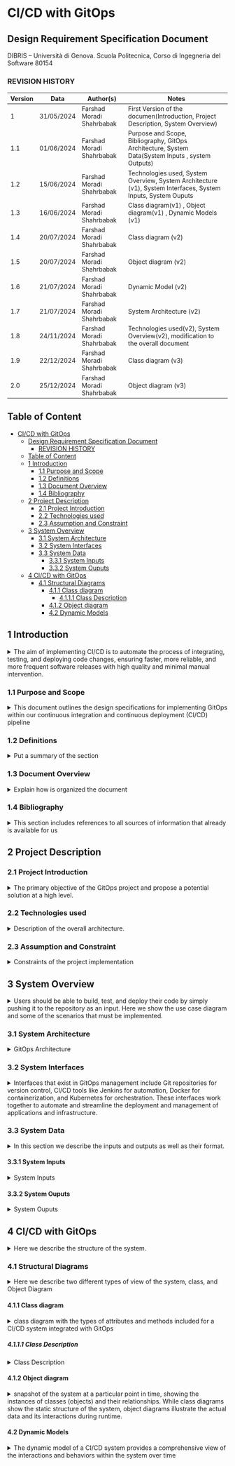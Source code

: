 # CI/CD with GitOps

## Design Requirement Specification Document

DIBRIS – Università di Genova. Scuola Politecnica, Corso di Ingegneria del Software 80154

<!-- <div align='right'> <b> Authors </b> <br> AA <br> BB  </div> -->

### REVISION HISTORY

Version | Data | Author(s)| Notes
---------|------|--------|------
1 | 31/05/2024 | Farshad Moradi Shahrbabak | First Version of the documen(Introduction, Project Description, System Overview)
1.1 | 01/06/2024 | Farshad Moradi Shahrbabak | Purpose and Scope, Bibliography, GitOps Architecture, System Data(System Inputs , system Outputs)
1.2 | 15/06/2024 | Farshad Moradi Shahrbabak | Technologies used, System Overview, System Architecture (v1), System Interfaces, System Inputs, System Ouputs
1.3 | 16/06/2024 | Farshad Moradi Shahrbabak | Class diagram(v1) , Object diagram(v1) , Dynamic Models (v1)
1.4 | 20/07/2024 | Farshad Moradi Shahrbabak | Class diagram (v2) |
1.5 | 20/07/2024 | Farshad Moradi Shahrbabak | Object diagram (v2) |
1.6 | 21/07/2024 | Farshad Moradi Shahrbabak | Dynamic Model (v2) |
1.7 | 21/07/2024 | Farshad Moradi Shahrbabak | System Architecture (v2) |
1.8 | 24/11/2024 | Farshad Moradi Shahrbabak | Technologies used(v2), System Overview(v2), modification to the overall document|
1.9 | 22/12/2024 | Farshad Moradi Shahrbabak | Class diagram (v3)|
2.0 | 25/12/2024 | Farshad Moradi Shahrbabak | Object diagram (v3)|








## Table of Content

- [CI/CD with GitOps](#cicd-with-gitops)
  - [Design Requirement Specification Document](#design-requirement-specification-document)
    - [REVISION HISTORY](#revision-history)
  - [Table of Content](#table-of-content)
  - [1 Introduction](#1-introduction)
    - [ 1.1 Purpose and Scope](#11-purpose-and-scope)
    - [ 1.2 Definitions](#12-definitions)
    - [ 1.3 Document Overview](#13-document-overview)
    - [ 1.4 Bibliography](#14-bibliography)
  - [ 2 Project Description](#2-project-description)
    - [ 2.1 Project Introduction](#21-project-introduction)
    - [ 2.2 Technologies used](#22-technologies-used)
    - [ 2.3 Assumption and Constraint](#23-assumption-and-constraint)
  - [  3 System Overview](#3-system-overview)
    - [  3.1 System Architecture](#31-system-architecture)
    - [  3.2 System Interfaces](#32-system-interfaces)
    - [  3.3 System Data](#33-system-data)
      - [  3.3.1 System Inputs](#331-system-inputs)
      - [  3.3.2 System Ouputs](#332-system-ouputs)
  - [4 CI/CD with GitOps](#4-ci/cd-with-gitops)
    - [4.1 Structural Diagrams](#41-structural-diagrams)
      - [4.1.1 Class diagram](#411-class-diagram)
        - [4.1.1.1 Class Description](#4111-class-description)
      - [4.1.2 Object diagram](#412-object-diagram)
      - [4.2 Dynamic Models](#42-dynamic-models)

## 1 Introduction

<details>
    <summary> The aim of implementing CI/CD is to automate the process of integrating, testing, and deploying code changes, ensuring faster, more reliable, and more frequent software releases with high quality and minimal manual intervention.</summary>
   Continuous Integration (CI) and Continuous Deployment (CD) are key practices in modern software development that streamline the process of delivering code changes more frequently and reliably. Together, they form the CI/CD pipeline, which automates the steps between writing code and deploying it to production.
</details>

### 1.1 Purpose and Scope

<details>
    <summary> This document outlines the design specifications for implementing GitOps within our continuous integration and continuous deployment (CI/CD) pipeline </summary>

<p><h3>purpose:</h3><br>
The purpose of implementing GitOps is to manage infrastructure and application deployments using Git as a single source of truth, enabling automated, consistent, and auditable workflows for continuous delivery and operations.

<h3>Scope:</h3><br>
The scope of implementing GitOps includes automating the deployment, management, and monitoring of infrastructure and applications using version-controlled repositories, ensuring consistent and reproducible environments across all stages of the development lifecycle.

Source Code Management:

Integrate Git repositories to serve as the single source of truth for both application and infrastructure code.
Enable version control, collaboration, and audit trails through pull requests, commits, and branches.
Automated Build and Test:

Set up CI pipelines to automatically build and test code upon commits.
Ensure that unit tests, integration tests, and other quality checks are automated and consistently applied.
Containerization:

Use Docker to containerize applications, ensuring consistent runtime environments.
Create and manage Docker images that include all necessary dependencies.
Configuration Management:

Manage infrastructure and application configurations declaratively through Git repositories.
Use tools like Kubernetes and Helm for defining and deploying configurations.
Continuous Deployment:

Implement CD pipelines to automate the deployment of applications to various environments (development, staging, production).
Ensure that deployments are triggered automatically upon successful builds and tests.
Orchestration and Infrastructure Management:

Use Kubernetes for container orchestration, ensuring applications are deployed, managed, and scaled efficiently.
Implement GitOps principles to manage Kubernetes manifests and Helm charts through Git.
Monitoring and Logging:

Set up monitoring and logging tools to track application performance, health, and logs.
Ensure that logs and metrics are accessible and actionable, enabling rapid troubleshooting and performance optimization.
<!-- Security and Compliance: -->

<!-- Implement security best practices within the CI/CD pipeline, such as vulnerability scanning and compliance checks.
Ensure that access controls and audit trails are in place for all GitOps processes.
Rollback and Disaster Recovery:

Define rollback procedures to quickly revert to previous versions in case of deployment failures.
Implement backup and recovery strategies for both application data and configurations.
Documentation and Training:

Provide comprehensive documentation for all CI/CD and GitOps processes.
Conduct training sessions for team members to ensure they understand and can effectively use the CI/CD pipeline and GitOps workflows. -->
Scalability and Performance Optimization:

Design the CI/CD pipeline and GitOps processes to handle increasing workloads and scaling requirements.
Optimize performance of the CI/CD pipeline to ensure fast and efficient builds, tests, and deployments.

</p>
</details>

### 1.2 Definitions

<details>
    <summary> Put a summary of the section </summary>
    <p>This sub section should describe ...</p>

| First Header  | Second Header |
| ------------- | ------------- |
| Content Cell  | Content Cell  |
| Content Cell  | Content Cell  |

</details>

### 1.3 Document Overview

<details>
    <summary> Explain how is organized the document
    </summary>
    <p>This sub section should describe ...</p>
</details>

### 1.4 Bibliography

<details>
    <summary>This section includes references to all sources of information that already is available for us</summary>

Book:<br>

Article:<br>

Website:
<a href="https://www.jenkins.io/doc/tutorials/">Jenkins Tutorials (Official Documentation)</a>
<a href="https://hub.docker.com/r/jenkinsci/jenkins">Jenkins Continuous Integration and Delivery server(Docker)</a>
<a href="https://minikube.sigs.k8s.io/docs/start/?arch=%2Fwindows%2Fx86-64%2Fstable%2F.exe+download">MiniKube</a>

</details>

##  2 Project Description

###  2.1 Project Introduction

<details>
    <summary> The primary objective of the GitOps project and propose a potential solution at a high level.
    </summary>
    <p>This project assumes: <br>
 • to use a microservice framework (SpringBoot) to implement a reference java
application. This application must be composed by a few microservices and must be
used as reference to apply the CI/CD pipeline based on GitOps paradigm.<br>
 • Some test cases must be implemented to validate the application. These test cases
must define the Smoke Tests executed during the CI/CD pipeline to validate the
application before installing in the production environment<br>
 • A production environment where release the application and make this available for the
custome</p>
</details>

### 2.2 Technologies used

<details>
<summary> Description of the overall architecture. </summary>

<!-- ![DevOpsTools](imgs/DevOpsTools.png "DevOpsTools") -->
| name          | Description |
| ------------- | ------------- |
| Github        | GitHub is a web-based platform for version control and collaborative software development, allowing users to host and review code, manage projects, and build software alongside millions of developers worldwide.  |
| Jenkins   | Jenkins is an open-source automation server used for continuous integration and continuous delivery (CI/CD) to build, test, and deploy software projects efficiently. |
| Java(Spring Framework)  | Java's Spring Framework is a powerful, lightweight framework for building enterprise-level applications, offering features like dependency injection, aspect-oriented programming, and seamless integration with various technologies|
| Docker  | Docker is an open-source platform that automates the deployment and management of applications within lightweight, portable containers, ensuring consistent environments across different stages of development and production.|
| MiniKube   | Minikube is a tool that enables running a single-node Kubernetes cluster locally on your machine, making it easy to develop and test Kubernetes applications. |
| Python  | Python is a versatile, high-level programming language known for its simplicity, readability, and wide range of libraries, making it ideal for tasks ranging from web development  |


### Github
GitHub is a popular platform that enables developers to manage, track, and collaborate on their projects. Using GitHub, developers can commit and push Java or Python files to different repositories to save their changes and maintain version control

### Jenkins
After developers push their code to a GitHub repository, webhooks can be configured to trigger automated processes. In this setup, GitHub sends a notification to Jenkins through a webhook whenever a push event occurs. This webhook integration allows Jenkins to automatically start a build or deployment pipeline, ensuring continuous integration and delivery (CI/CD).
By using this approach, the workflow becomes more efficient and less prone to delays, as developers do not need to manually trigger Jenkins jobs. Instead, Jenkins listens for the webhook, retrieves the latest code changes, and executes predefined tasks such as testing, building, or deploying the application. This automation streamlines the development process and helps maintain a robust and consistent project pipeline.


### Java(Spring Framework)
Using the Java programming language and the Spring Framework, we can create a microservices architecture with four essential components:

Service Registry: Built with Spring Cloud Netflix Eureka, the Service Registry enables dynamic discovery of microservices, allowing them to register themselves and communicate seamlessly without hardcoded endpoints.

Config Server: Utilizing Spring Cloud Config, the Config Server centralizes configuration management, providing a single source of truth for application settings across all microservices, ensuring consistency and reducing duplication.

API Gateway: Implemented using Spring Cloud Gateway, the API Gateway acts as a unified entry point to the system, handling tasks such as routing, load balancing, and authentication for requests across microservices.

Hello World Microservice: A simple microservice created with Spring Boot to demonstrate the architecture, this service handles a basic "Hello World" response, showcasing the ease of deploying and scaling functionality within the framework.

Together, these microservices demonstrate how the Spring Framework simplifies the creation of scalable, maintainable, and efficient distributed systems.

### Docker
To streamline the deployment of the microservices, Docker can be used to containerize each component. Docker allows us to package the microservices (Service Registry, Config Server, API Gateway, and Hello World Microservice) along with their dependencies and runtime environment into lightweight containers. Here's how Docker is utilized:

Dockerizing Microservices:
Each microservice is equipped with a Dockerfile that specifies the base image (e.g., OpenJDK for Java), dependencies, and the commands to build and run the microservice.
These Dockerfiles ensure that the microservices can run consistently across any environment, eliminating issues caused by differences in configurations or operating systems.

Building Images:
The docker build command is used to create Docker images for each microservice from their respective Dockerfile.
These images encapsulate the application's code, libraries, and configurations.

Running Containers:
Each Docker image is deployed as a container using the docker run command, ensuring isolated environments for each microservice.
Containers can be linked to enable communication between the microservices, such as the API Gateway accessing the Hello World Microservice.

Orchestrating with Docker Compose:
A docker-compose.yml file can be created to define and manage all the microservices. This file specifies how containers should be networked, their environment variables, and any dependencies.

Running docker-compose up will start all the microservices together, simplifying deployment and ensuring they interact seamlessly.
By using Docker, we achieve a portable, consistent, and scalable deployment process for the microservices, making it easier to develop, test, and deploy the system across different environments.

### Minikube
Minikube is a lightweight Kubernetes implementation that runs on a local machine, making it an excellent environment for testing and deploying microservices during development. By using Minikube, the microservices can be deployed and tested in a controlled Kubernetes environment directly on a local machine. This approach ensures the services are production-ready and simplifies troubleshooting before moving to a larger-scale deployment.

### Python
To ensure the microservices are correctly deployed and running in the Minikube environment, we can use Python to write a simple test script. This script verifies that each microservice is operational by sending HTTP requests to their endpoints and checking the responses. Here's how Python can be utilized:

Setup:
The test script uses libraries like requests to send HTTP requests and unittest or pytest for structuring and executing the tests.

Testing Endpoints:
The script sends HTTP requests to the endpoints exposed by the microservices (e.g., the API Gateway or Hello World Microservice) running in the Minikube environment.
It checks for expected responses, such as "Hello World" from the Hello World Microservice or a status code of 200 OK from the API Gateway.

Environment Validation:
The script ensures that the Service Registry and Config Server are reachable and functioning correctly. It validates that the microservices are registered in the Service Registry and can communicate as expected.

Automated Execution:
The test script can be integrated into the CI/CD pipeline, automatically running after deployment in Minikube to confirm the system's health. It can output detailed logs indicating which services passed or failed the tests, aiding in debugging if issues arise.








</details>

### <a name="constraints"></a> 2.3 Assumption and Constraint

<details>
    <summary> Constraints of the project implementation
 </summary>
    <p>
    1-There isn't any cloud server (like AWS) available for running Docker and Jenkins, so they must be run on the local machine <br>
    </p>
</details>

## 3 System Overview

<details>
    <summary> Users should be able to build, test, and deploy their code by simply pushing it to the repository as an input. Here we show the use case diagram and some of the scenarios that must be implemented.
    </summary>

![Use Case Diagram](imgs/GitOps.png "Use Case Diagram")

| Use Case      | 1.0           |
| ------------- | ------------- |
| Name          | GitOps flow       |
| Actors        | Generic User  |
| Entry Point   | (1) .Java files  |
| Exit  Point   | (4) File to be deployed|
| Event Flow    | (1) User invoke the system by pushing the program. <br> (2) buildimage is triggered. This job is responsible for building a Docker container image from the code in the kubernetecode repository. <br> (3) Another CI job called updatemanifest is triggered. This job updates the deployment.yaml file in a separate GitHub repository named kubernetesmanifest. <br> (4) The updated deployment.yaml file is automatically picked up |






# GitOps Flow
GitOps is a methodology that uses Git as a single source of truth for declarative infrastructure and applications. It leverages Git repositories as the source of truth for the desired state of the system, automating deployment and operations tasks. Here's a detailed breakdown of the GitOps flow illustrated in the image:

1-Code Commit
Developer writes code and commits to the repository. A developer writes or updates code  within a repository on GitHub. The commit to GitHub triggers the CI/CD pipeline to start the build process.

2-Build Docker Image:
Job - buildimage: This job is responsible for building the Docker container image from the committed code.
The Docker image is tagged with a version, for example, test:10.


3-Deploy to Kubernetes Cluster : If all tests pass successfully in the test environment (Kubernetes environment), deploy the application to the production environment using the Greenfield approach. This ensures the application is installed on a clean setup without any previous versions running.




# Detailed Steps in the Flow
Step-by-Step Explanation:

1-Code Commit by Developer:
A developer makes changes to the application code and commits these changes to the GitHub repository.
GitHub triggers a webhook to initiate the CI/CD pipeline.

2-Clone the Repository
The pipeline starts by downloading the project’s code from a GitHub repository. This ensures that the pipeline works with the most up-to-date version of the code.

3-Start Minikube
This step ensures that Minikube, a tool for running Kubernetes locally, is clean and ready to use. It stops and deletes any existing Minikube environment and then starts a fresh instance. Minikube's settings are configured so that Docker commands in the pipeline build images directly inside Minikube’s environment.

4-Build Docker Images
The pipeline rebuilds all Docker images for the project, ensuring the latest version of the application and its dependencies are ready for deployment.

5-Deploy Services to Minikube
The application and its services are deployed to the Minikube environment using Kubernetes configuration files.

6-Run Smoke Tests
A separate automated test pipeline is triggered to verify that the deployed application is functioning correctly.



# Components and Their Roles

Developer:
Writes and commits code to the source repository.

GitHub:
Hosts the source code and the Kubernetes manifests in separate repositories.
Acts as the trigger point for CI/CD pipelines.

Jenkins:
Automates the build and update processes.
Builds Docker images and updates Kubernetes manifests.


Kubernetes Cluster:
Runs the deployed application.
Continuously maintains the desired state defined in the deployment configurations.

# Summary
This GitOps flow ensures that the entire process from code commit to deployment is automated and traceable via Git repositories. By using tools like Jenkins and Docker the flow ensures consistent, reliable, and auditable deployments to Kubernetes clusters. This approach enhances collaboration, improves deployment speed, and maintains system stability.



</details>

### 3.1 System Architecture

<details>
    <summary> GitOps Architecture</summary>

![GitOps Architecture](imgs/GitOpsArchitecture.jpg "GitOps Architecture")

| Name      | Description         |
| ------------- | ------------- |
| Git Repository (Source Control)|Centralized storage for all code and configuration files.|
| CI/CD Pipeline| Automates the process of building, testing, and deploying applications |
| Container Registry| Stores container images built by the CI/CD pipeline.  |
|Kubernetes Cluster|Orchestrates and manages containerized applications.|
|GitOps Operator|Continuously synchronizes the Kubernetes cluster with the desired state defined in the Git repository.|
|Monitoring and Logging|Tracks the health, performance, and logs of applications and infrastructure.|
|Secrets Management|Manages sensitive data securely|
|Infrastructure as Code (IaC)|Defines and manages infrastructure resources through code.|

Git Repository (Source Control):
This is the central source of truth where all the code, configuration files, and infrastructure definitions are stored. GitHub is used for source control.
Function: Stores application code, Kubernetes manifests, Helm charts, and other configuration files.

CI/CD Pipeline:
A Continuous Integration and Continuous Deployment (CI/CD) pipeline automates the process of building, testing, and deploying applications.
Function:
Build & Test: Integrates and tests changes to ensure they are production-ready.
Store Images: Builds Docker images and pushes them to a container registry.

Container Registry
A repository for storing and distributing Docker container images.
Function: Stores the container images built by the CI/CD pipeline.

GitOps Operator:
The core component of a GitOps system. It monitors the Git repository for changes and synchronizes the desired state defined in the repository with the actual state of the Kubernetes cluster.
Function: Applies the Kubernetes manifests and Helm charts from the Git repository to the Kubernetes cluster.

Kubernetes Cluster:
The runtime environment where containerized applications are deployed and managed.
Function: Runs the applications, ensuring they match the desired state defined in the manifests stored in the Git repository.

Monitoring and Logging:

Tools and systems that provide visibility into the performance and health of the applications running in the Kubernetes cluster.
Function: Collects, aggregates, and visualizes logs and metrics from the applications and the infrastructure.

Secrets Management:
A system for securely storing and managing sensitive information such as API keys, passwords, and certificates.
Function: Ensures that secrets are securely stored and accessed by applications and infrastructure components as needed. Examples include HashiCorp Vault, AWS Secrets Manager, and Kubernetes Secrets.

Infrastructure as Code (IaC)
The practice of defining and managing infrastructure using code and automation tools.
Function: Allows the definition and provisioning of infrastructure using code, making the process repeatable, scalable, and consistent.

# Detailed Workflow

Presentation Layer:
Developer (Application)
Developer (Test)
This layer represents the users (developers) who are responsible for both the application and test code.
Application Layer:
Git Repository (Application)
Git Repository (Test)
Pipeline
This layer includes the version control system (Git repositories) where both application and test code are stored.
The pipeline represents the CI/CD (Continuous Integration/Continuous Deployment) processes that automate the building, testing, and deployment of the code.

Integration Layer:
Webhook
Docker Image
Docker Repository
Minikube
Live Server
Webhook: This component is used to trigger events in the pipeline, often when changes are made in the Git repository.
Docker Image: This represents the packaged application, which includes everything needed to run the application.
Docker Repository: This is where the Docker images are stored and managed.
Minikube: This is a tool that sets up a local Kubernetes cluster for development and testing purposes.
Live Server: This is the production environment where the application is deployed and accessible to end-users.

Data Layer:
There are no explicit data components in this layer, but the Minikube and Live Server are mentioned as being part of this layer because they are deployment environments that manage the application's data.

#### Flow of Components:
Developers push code to the Git Repositories (Application/Test).
Changes in the Git repositories trigger the Pipeline.
The Pipeline builds the application and creates a Docker Image.
The Docker Image is pushed to the Docker Repository.
The Webhook can trigger additional actions in the pipeline.
The Docker Image is deployed to Minikube for testing or directly to the Live Server for production deployment.
This structure ensures that the application code is continuously integrated and deployed in an automated manner, promoting a seamless and efficient workflow from development to production.

# Benefits of GitOps Architecture

1) Single Source of Truth:
The Git repository serves as the single source of truth for both application code and infrastructure configuration, ensuring consistency and traceability.

2) Automated Deployments:
Changes committed to the Git repository automatically trigger deployment processes, reducing manual intervention and errors.

3) Version Control:
Git provides robust version control, enabling rollbacks and detailed audit trails of changes.

4) Increased Security:
Secrets management ensures sensitive information is handled securely.
GitOps promotes secure and auditable change management practices.

5) Improved Observability:
Integrated monitoring and logging provide comprehensive visibility into the system’s health and performance.

6) Scalability and Repeatability:
Infrastructure as Code (IaC) and automated pipelines ensure that infrastructure and applications can be scaled and replicated consistently across environments.

# Summary
This GitOps architecture enhances collaboration, improves deployment speed, and ensures the stability and security of applications running in a Kubernetes environment. By leveraging Git as the source of truth and automating the entire deployment pipeline, organizations can achieve a highly efficient and reliable deployment process.

</details>

### 3.2 System Interfaces

<details>
    <summary> Interfaces that exist in GitOps management include Git repositories for version control, CI/CD tools like Jenkins for automation, Docker for containerization, and Kubernetes for orchestration. These interfaces work together to automate and streamline the deployment and management of applications and infrastructure.
    </summary>

| Name      | Interfaces in GitOps Management |
| ------------- | ------------- |
|  Git Repositories          | Displays repositories, recent activity, and notifications ,  Lists files, directories, and their history within the repository , Allows users to review, comment, and approve changes before they are merged , hows the history of commits and the different branches within the repository.|
| Jenkins       | Provides an overview of all jobs, build statuses, and pipelines, Details for each job or pipeline, including build history, logs, and configuration options ,  Real-time and historical logs for each build, showing the steps executed and their outcomes , Interfaces for setting up and managing jobs, pipelines, credentials, and plugins , Visualization of test results, code coverage, and build metrics.|
| Docker   | Summary of container status, images, and repositories , Lists available images, tags, and details about each image , Shows running containers, their statuses, logs, and resource usage , Allows users to search and pull images from Docker Hub or other registries.|
|Kubernetes    | Overview of cluster status, nodes, namespaces, and workloads,  Lists deployments, pods, replica sets, and services, showing their status and resource usage ,Displays information about cluster nodes, including health, capacity, and performance metrics.|


1. Git Repository Interface
Purpose: Acts as the source of truth for both application code and infrastructure configurations.
Components:
GitHub: Popular platform for hosting Git repositories.
Files and Directories: Contain application code, Kubernetes manifests, Helm charts, and Infrastructure as Code (IaC) files.
Functions:
Version Control: Tracks changes to files, enabling rollbacks and maintaining a history of changes.
Collaboration: Facilitates collaboration through pull requests, code reviews, and comments.
Triggering CI/CD Pipelines: Commits and merges to specific branches can trigger CI/CD pipelines.

2. CI/CD Pipeline Interface
Purpose: Automates the build, test, and deployment processes.
Components:
Jenkins: CI/CD tools that orchestrate automated workflows.
Build Scripts: Define the steps for building and testing the application.
Configuration Files: Such as .travis.yml, Jenkinsfile, etc., which define the CI/CD pipeline stages.
Functions:
Building: Compiles the application code and builds Docker images.
Testing: Runs automated tests to ensure code quality.
Deploying: Pushes Docker images to container registries and updates manifests in the Git repository.

3. Container Registry Interface
Purpose: Stores and distributes Docker images.
Components:
Docker Hub/Amazon ECR/Google Container Registry: Services for storing Docker images.
Image Tags: Identify specific versions of Docker images.
Functions:
Storing Images: Keeps built Docker images ready for deployment.
Versioning: Uses tags to manage different versions of images.
Pulling Images: Kubernetes clusters pull images from the registry based on the tags specified in deployment manifests.

4. GitOps Operator Interface
Purpose: Monitors the Git repository for changes and synchronizes the desired state with the Kubernetes cluster.
Components:
Synchronization Mechanism: Watches the Git repository and applies changes to the cluster.
Functions:
Syncing: Detects changes in the Git repository and updates the Kubernetes cluster to match the desired state.
Reconciliation: Continuously ensures that the actual state of the cluster matches the desired state defined in the Git repository.
Rollback: Provides mechanisms to revert to previous states if issues are detected.

5. Kubernetes Cluster Interface
Purpose: Executes and manages containerized applications.
Components:
API Server: The core interface to interact with the Kubernetes cluster.
Kubelet: Runs on each node and manages containers.
Kubectl: Command-line tool to interact with the Kubernetes cluster.
Functions:
Deploying Applications: Runs containers based on the manifests defined in the Git repository.
Scaling: Automatically adjusts the number of running instances based on demand.
Self-healing: Automatically restarts failed containers and reschedules them on healthy nodes.

6. Monitoring and Logging Interface
Purpose: Provides visibility into the health and performance of applications and infrastructure.
Components:
minikube: For metrics collection and visualization.
Functions:
Collecting Metrics: Gathers performance and usage metrics from the cluster and applications.
Aggregating Logs: Collects and stores logs for analysis and troubleshooting.
Visualizing Data: Provides dashboards and visual representations of metrics and logs.
Alerting: Sends alerts based on predefined conditions or thresholds.


7. Infrastructure as Code (IaC) Interface
Purpose: Defines and manages infrastructure using code.
Components:
Terraform: Tools for IaC.
Configuration Files: Define infrastructure resources and their dependencies.
Functions:
Provisioning: Automatically sets up and configures infrastructure.
Versioning: Tracks changes to infrastructure configurations, enabling rollbacks.
Automation: Reduces manual intervention by automating infrastructure setup and management.
Interaction and Workflow

1. Development and Commit
Developers make changes to application code and infrastructure configurations, committing these changes to the Git repository.
2. Triggering CI/CD Pipeline
The commit triggers the CI/CD pipeline, which builds the application, runs tests, and stores the Docker images in the container registry.
3. Updating Manifests
The pipeline updates Kubernetes manifests in the Git repository to reference the new Docker image versions.
4. GitOps Operator Sync
The GitOps operator detects changes in the Git repository and synchronizes the Kubernetes cluster with the updated manifests.
5. Deployment and Monitoring
The Kubernetes cluster deploys the updated applications. Monitoring and logging systems collect metrics and logs, providing visibility and alerting on the system's health and performance.
6. Secret Management and IaC
Secrets management ensures sensitive data is securely handled. IaC tools provision and manage infrastructure resources as defined in the code.

# Benefits of GitOps Interfaces
Consistency and Traceability: All changes are version-controlled in Git, providing a clear history and audit trail.
Automation and Efficiency: Automates the build, test, and deployment processes, reducing manual errors and speeding up delivery.
Scalability: Easily scales infrastructure and applications by defining configurations in code.
Security: Manages secrets securely and ensures access control policies are enforced.
Observability: Provides comprehensive monitoring and logging, ensuring issues are detected and resolved quickly.
Collaboration: Facilitates collaboration among teams through Git workflows, pull requests, and code reviews.
This comprehensive explanation outlines the critical interfaces in GitOps management, detailing their roles, components, and interactions within the GitOps workflow, ensuring a robust, secure, and efficient deployment process.
</details>

### 3.3 System Data

<details>
    <summary> In this section we describe the inputs and outputs as well as their format.
    </summary>
    <p>By clearly defining the inputs and outputs at each stage of the GitOps CI/CD process, the workflow ensures a streamlined and automated approach to building, testing, and deploying applications. This results in consistent, reliable, and efficient software delivery.</p>
</details>

#### 3.3.1 System Inputs

<details>
    <summary> System Inputs</summary>

| Name|Description|
| ------------- | ------------- |
|Source Code|The primary input is the application code that developers write and maintain.(Developers commit their code to a version-controlled repository (e.g., GitHub, GitLab)) |
|Configuration Files|These include YAML or JSON files that define the desired state of the infrastructure and applications(Jenkinsfile)|
|Dockerfiles| These include YAML or JSON files that define the desired state of the infrastructure and applications.|
|Test Scripts|Scripts and configurations for automated testing, including unit tests, integration tests, and end-to-end tests.|
|Secrets and Environment Variables|Sensitive information and configuration settings required by the application.|


# Detailed Workflow of CI/CD Inputs

### Code Check-in and Version Control
Input: Source Code
Process: Developers write code and commit changes to a version control system (VCS) like Git. Each commit or pull request triggers the CI/CD pipeline.
Tools: GitHub

### Build Configuration
Input: Configuration Files, Dependency Files
Process: The pipeline uses build configuration files (e.g., Jenkinsfile) to define the build steps. Dependency files ensure all required libraries and tools are installed.
Tools: Jenkins


### Automated Testing
Input: Test Data and Test Cases
Process: The pipeline runs automated tests using the provided test data and test cases. This step verifies that the application functions correctly and meets quality standards.
Tools: JUnit, pytest, Selenium.

### Containerization
Input: Docker Images and Containers
Process: The pipeline builds Docker images using a Dockerfile and pushes these images to a container registry. These images are then used to deploy the application.
Tools: Docker, Docker Hub

### Deployment
Input: Configuration Files, Docker Images
Process: The deployment stage reads the deployment configuration files (e.g., k8s-deployment.yaml) and uses them to deploy the application containers to the target environment.
Tools: Kubernetes

### Monitoring and Logging
Input: Metrics and Logging Configurations
Process: Monitoring and logging tools collect and process logs and metrics during and after the deployment. This helps in tracking the application's performance and diagnosing issues.
Tools:minikube
</details>

#### 3.3.2 System Ouputs

<details>
    <summary> System Ouputs</summary>

| Name|Description|
| ------------- | ------------- |
|Built Artifacts|Compiled and packaged versions of the application, in the form of Docker images.|
|Deployment Manifests|Updated configuration files that specify the desired state of the application in the Kubernetes cluster.|
|Deployed Applications|Running instances of the application within the Kubernetes cluster.|
|Logs and Metrics|Output from application and infrastructure monitoring tools, including performance metrics, logs, and alerts.|
|Test Reports| Results from automated tests, providing feedback on the code quality and functionality.|



# Key System Outputs in CI/CD

### Build Artifacts
Description: These are the compiled, packaged, and ready-to-deploy versions of the application.
Components: Executable binaries, JAR files, WAR files, Docker images.
Purpose: Serve as the deployable version of the application, created from the source code and ready to be tested and deployed.

### Docker Images
Description: Containerized versions of the application, encapsulated with all dependencies and configurations.
Components: Docker image files stored in a container registry.
Purpose: Ensure consistency across different environments by running the same containerized application in development, testing, and production environments.

### Test Reports and Results
Description: Detailed results of automated tests run during the pipeline execution.
Components: Unit test results, integration test results, end-to-end test results, coverage reports.
Purpose: Provide insights into the quality of the code, highlighting any issues or failures that need to be addressed before deployment.

### Deployment Manifests
Description: Configuration files that define how the application should be deployed in different environments.
Components: Kubernetes manifests (deployment.yaml), Helm charts, Terraform files.
Purpose: Automate and standardize the deployment process, ensuring that the application is deployed consistently across environments.

### Logs and Audit Trails
Description: Detailed logs of the CI/CD pipeline execution, including steps performed, success and failure messages, and timestamps.
Components: Build logs, deployment logs, audit logs.
Purpose: Provide traceability and accountability, allowing developers and operators to troubleshoot issues and understand the history of changes.

### Monitoring Data and Metrics
Description: Metrics and data collected from the application and infrastructure during and after deployment.
Components: Performance metrics, resource usage, health checks.
Purpose: Monitor the health and performance of the application, ensuring that it meets the required standards and operates reliably.

### Notifications and Alerts
Description: Automated alerts and notifications sent to stakeholders about the status of the pipeline and deployed application.
Components: Email notifications.
Purpose: Keep stakeholders informed about the build, test, and deployment status, as well as any issues that require immediate attention.

</details>

## 4 CI/CD with GitOps

<details>
    <summary>Here we describe the structure of the system.</summary>
    <p>First we describe the Static structure of the system, such as the Class/Object Diagram, and then we describe the dynamic behavior of the system.</p>
</details>

### 4.1 Structural Diagrams

<details>
    <summary> Here we describe two different types of view of the system, class, and Object Diagram
    </summary>
    <p></p>
</details>

#### 4.1.1 Class diagram

<details>
    <summary> class diagram with the types of attributes and methods included for a CI/CD system integrated with GitOps
    </summary>

![Use Case Diagram](imgs/classDiagram.jpeg "Use Case Diagram")

</details>

##### 4.1.1.1 Class Description

<details>
    <summary>Class Description</summary>

This class diagram defines a comprehensive CI/CD pipeline and microservices ecosystem, emphasizing automation, configuration management, and scalability.

### Components and Classes
##### 1. Developer
Represents the user or engineer responsible for pushing changes (code or tests) to the system.
Attributes:
name: String: The name of the developer.
id: String: A unique identifier for the developer.
Relationships:
The Developer pushes changes to the Git Repository (application or test).

##### 2. Git Repository
Represents the version control system where code and test files are stored.
Application Repository:
Stores application source code.
Attributes:
repositoryName: String: Name of the repository (e.g., app-repo).
repositoryUrl: String: URL for accessing the repository.
branches: List: A list of branches (e.g., main, feature-branch).
Methods:
commitCode(message: String): void: Commits code to the repository with a commit message.
createBranch(branchName: String): void: Creates a new branch.
Test Repository:
Stores test files and scripts.
Attributes and methods are similar to the application repository.

##### 3. Webhook
Acts as a listener for events in the Git Repository, such as push or commit.
Attributes:
url: String: The endpoint that receives the event notification.
events: List: The list of events that trigger the webhook (e.g., push, commit).
Relationships:
The Webhook notifies Jenkins to initiate the pipeline when a relevant event occurs in the repository.

##### 4. Jenkins
A CI/CD server that automates testing, building, and deployment of code.
Attributes:
buildQueue: List<job>: A queue of build jobs waiting to execute.
installedPlugins: List<Plugin>: A list of plugins installed in Jenkins (e.g., Git, Docker).
Methods:
triggerBuild(jobName: String): Build: Triggers a build for a specified job.
addWebhook(url: String): void: Configures a webhook in Jenkins.
triggerTest(jobName: String): TestResult: Executes tests as part of a pipeline.
analyzeTestResults(jobName: String): String: Analyzes the results of executed tests.
storeTestArtifacts(jobName: String): void: Stores the artifacts generated during a build or test.
Relationships:
Jenkins interacts with the MinikubeCluster to deploy services to different environments.

##### 5. MinikubeCluster
Represents a Kubernetes-based cluster used for deploying and managing services.
Attributes:
nodes: List<Node>: The nodes that make up the cluster.
services: List<Service>: The services running in the cluster.
Methods:
deployServices(serviceManifest: Manifest): void: Deploys services using a Kubernetes manifest file.
monitorPods(): List<PodStatus>: Monitors the status of pods running in the cluster.
Instances:
Staging Cluster: Used for testing and validating deployments.
Production Cluster: Used for deploying production-ready services.

##### 6. ConfigServer
Provides dynamic configurations to microservices running in the cluster.
Attributes:
port: int: The port on which the server runs.
url: String: The URL for accessing the configuration server.
Methods:
loadConfiguration(): Supplies configuration settings to services in real-time.
Relationships:
ConfigServer integrates with MinikubeCluster and provides configurations to other components like HelloWorldService.

##### 7. EurekaServer
A service discovery server that allows microservices to register and discover each other.
Attributes:
port: int: The port on which the server runs.
Methods:
registerService(instance: ServiceInstance): void: Registers a new service instance with Eureka.
discoverService(serviceName: String): List<ServiceInstance>: Retrieves all registered instances of a specific service.
Relationships:
EurekaServer is hosted in the MinikubeCluster and provides service discovery capabilities to microservices like HelloWorldService and APIGateway.
##### 8. APIGateway
Serves as the entry point for client requests and routes them to the appropriate microservices.
Attributes:
port: int: The port used for routing requests.
Methods:
forwardRequest(request: Request): Response: Routes client requests to backend services.
healthCheck(): boolean: Performs health checks to ensure services are functional.
Relationships:
The API Gateway interacts with the HelloWorldService and uses EurekaServer for service discovery.
##### 9. HelloWorldService
Represents a microservice hosted in the cluster.
Attributes:
port: int: The port on which the service runs.
status: String: The status of the service (e.g., active, inactive).
Methods:
processRequest(input: String): String: Handles client requests and returns a response.
Relationships:
HelloWorldService registers itself with EurekaServer and receives configurations from ConfigServer.


### Process Explanation

#### Stage 1: Build/Deployment to MinikubeCluster(Testing environment):

1. The developer pushes new code to the Git repository.
The repository detects the push event and triggers the webhook.(It doesn't make a difference which developer (application developer or test script developer) pushes code into either repository (application or test); the pipeline will trigger regardless)

2. The webhook sends a request to its configured URL with details about the event (e.g., the updated branch or commit).

3. The webhook triggers the Jenkins pipeline, initiating processes such as code testing, building, or deployment.

4. Jenkins deploys services to the staging MinikubeCluster by utilizing the deployServices() method.
The services are monitored using monitorPods().

5. Registration:
The ConfigServer provides necessary configurations to services deployed in Minikube.
Services (e.g., HelloWorldService) register with the EurekaServer for discovery.


#### Stage 2: Trigger Smoke Testing

6. Jenkins receives the webhook notification and identifies the appropriate pipeline job to run.
The Jenkinsfile from the repository is retrieved (if required), and the pipeline for smoke testing is triggered. The smoke test job is responsible for validating the basic functionality of the application or services to ensure the code changes (test scripts) do not break core features.



#### Stage 3: Deployment to MinikubeCluster (Production):

7. After successful testing and verification, Jenkins triggers deployment to the production MinikubeCluster.
Configuration and service registration processes repeat for the production environment.

8. Request Routing:
The API Gateway routes incoming client requests to the appropriate service, such as HelloWorldService.
EurekaServer assists in service discovery during this process.







</details>

#### 4.1.2 Object diagram

<details>
    <summary> snapshot of the system at a particular point in time, showing the instances of classes (objects) and their relationships. While class diagrams show the static structure of the system, object diagrams illustrate the actual data and its interactions during runtime.
    </summary>

![Use Case Diagram](imgs/ObjectDiagram.jpeg "Use Case Diagram")



##### 1. Developer
Represents the individuals who push code or test scripts to their respective repositories.
Attributes:
name: String: The name of the developer.
id: String: A unique identifier for the developer.
Objects:
Developer for application: Alice (dev001).
Developer for test scripts: Bob (test001).
Relationships:
Developers push code or test scripts to Git Repositories.

##### 2. Git Repository
Represents repositories used to store application code and test scripts.
Application Repository:
Attributes:
repositoryName: String: The name of the repository (e.g., sales-app).
repositoryUrl: String: The URL for accessing the repository.
branches: List: The branches in the repository (e.g., main, jenkins-setup).
Methods:
commitCode(message: String): Allows developers to commit changes to the repository.
createBranch(branchName: String): Creates a new branch in the repository.
Test Repository:
Stores the test scripts used during the CI/CD pipeline.
Attributes and methods are similar to the application repository.
Objects:
Git Repository (Application):
Name: se24-p08.
URL: https://github.com/mnarizzano/se24-p08.
Branches: [main, feature, jenkins-setup].
Git Repository (Test):
Name: CI-CD-With-GitOps_SmokeTestsFiles.
URL: https://github.com/mainrepo/smoke-tests.git.
Branches: [main].

##### 3. Webhook
Listens for events (e.g., push) in the repositories and triggers the pipeline in Jenkins.
Attributes:
url: String: The endpoint URL for the webhook.
events: List: The list of events that the webhook listens for (e.g., push).
Object:
URL: http://localhost:7777/jenkins-webhook.
Events: [push].

##### 4. Jenkins
Represents the CI/CD server responsible for automating the pipeline, including testing and deployment.
Attributes:
buildQueue: List<job>: A list of jobs queued for execution.
installedPlugins: List<Plugin>: Plugins installed in Jenkins (e.g., GitPlugin, DockerPlugin).
Methods:
triggerBuild(jobName: String): Triggers a build for the given job.
addWebhook(url: String): Configures a webhook for Jenkins.
triggerTest(jobName: String): Executes test jobs in Jenkins.
analyzeTestResults(jobName: String): Analyzes the results of the tests.
storeTestArtifacts(jobName: String): Stores artifacts generated during the build or test.
Objects:
Build Jobs:
deploy-smoke-test-job.
staging-deployment-job.
Relationships:
Jenkins integrates with MinikubeCluster to deploy services to staging and production environments.

##### 5. MinikubeCluster
Represents Kubernetes clusters used for deploying and managing services.
Attributes:
nodes: List<Node>: A list of nodes in the cluster.
services: List<Service>: Services running in the cluster.
Methods:
deployServices(serviceManifest: Manifest): Deploys services to the cluster using a Kubernetes manifest.
monitorPods(): List<PodStatus>: Monitors the status of the pods in the cluster.
Objects:
Staging Cluster:
Nodes: [Node1, Node2].
Services: ConfigServerInstance, EurekaServerInstance, HelloWorldServiceInstance.
Production Cluster:
Nodes: [Node3, Node4].
Services: Same as staging cluster.
Relationships:
Hosts the microservices (ConfigServer, EurekaServer, HelloWorldService).

##### 6. ConfigServer
Provides configuration management for microservices.
Attributes:
port: int: The port on which the server runs.
url: String: The URL for accessing the configuration server.
Methods:
loadConfiguration(): Supplies configuration dynamically to services.
Object:
URL: http://localhost:8888.
Port: 8888.
Relationships:
Provides configuration to EurekaServer and other services.

##### 7. EurekaServer
Handles service discovery for microservices, allowing them to register and discover each other.
Attributes:
port: int: The port for accessing the Eureka server.
Methods:
registerService(instance: ServiceInstance): Registers a service instance with the Eureka server.
discoverService(serviceName: String): Discovers registered services by name.
Object:
Port: 8761.
Relationships:
Manages the registration and discovery of microservices like HelloWorldService.

##### 8. APIGateway
Acts as the entry point for client requests, routing them to the appropriate services.
Attributes:
port: int: The port on which the gateway runs.
Methods:
forwardRequest(request: Request): Routes requests to services.
healthCheck(): Performs health checks for the services.
Object:
Port: 8080.
Relationships:
Communicates with EurekaServer for service discovery and routes requests to HelloWorldService.

##### 9. HelloWorldService
Represents an example microservice deployed in the cluster.
Attributes:
port: int: The port on which the service runs.
status: String: The current status of the service (e.g., active).
Methods:
processRequest(input: String): Processes a request from the client.
Object:
Port: 8081.
Status: active.
Relationships:
Registers itself with EurekaServer.
Receives configurations from ConfigServer.

### Process Explanation

1. Developers (Alice and Bob) push changes to application or test repositories.
2. Webhook detects push events and triggers Jenkins pipelines.
3. Jenkins runs smoke tests and deploys services to MinikubeCluster (staging or production).
4. ConfigServer and EurekaServer manage configurations and service discovery for microservices.
5. APIGateway routes client requests to the backend service, HelloWorldService.



</details>


#### 4.2 Dynamic Models

<details>
    <summary> The dynamic model of a CI/CD system provides a comprehensive view of the interactions and behaviors within the system over time </summary>
    
![Use Case Diagram](imgs/DynamicModel.png "Use Case Diagram")

This sequence diagram illustrates a typical CI/CD (Continuous Integration/Continuous Deployment) pipeline. Here’s an explanation of each component and step involved in the process:

Developer: The process begins with the developer writing code and pushing it to the Git repository.

Git Repository: Once the code is pushed to the repository, a webhook is triggered. This webhook is set up to notify the build server about the new changes.

Webhook: The webhook detects the new code push and notifies the build server to start the build process.

Build Server: Upon receiving the notification, the build server starts the build process. This typically includes tasks like compiling the code, running unit tests, and packaging the application.

Docker Image: After the build process is successful, a Docker image of the application is created. This image includes everything needed to run the application, such as code, runtime, libraries, and environment variables.

Docker Repository: The created Docker image is then pushed to a Docker repository, a centralized place to store and manage Docker images.

Pipeline: After the Docker image is pushed, it triggers the CI/CD pipeline. The pipeline automates the process of deploying the application to different environments, such as development, staging, and production.

Minikube: The pipeline triggers Minikube, which is a local Kubernetes cluster. Minikube is used for testing the application in a Kubernetes environment before deploying it to a live server.

Live Server: Finally, once the application passes all tests in Minikube, it is deployed to the live server where it can be accessed by end-users.

Loop: This process is typically looped, meaning it continuously runs whenever new code is pushed to the repository. This ensures that the latest changes are always tested and deployed automatically.

### Detailed Steps:
Push code: The developer pushes new code changes to the Git repository.
Notify: The webhook is triggered, notifying the build server of the new code.
Start build: The build server starts the build process.
Create image: The build server creates a Docker image of the application.
Push image: The Docker image is pushed to the Docker repository.
Trigger pipeline: The CI/CD pipeline is triggered to start the deployment process.
Trigger Minikube: The pipeline triggers a test deployment in Minikube.
Test application: The application is tested in the Minikube environment to ensure it works correctly.
Deploy to Live Server: After successful testing, the application is deployed to the live server.
This CI/CD pipeline ensures that the software is always in a deployable state, allowing for frequent and reliable deployments.



</details>
